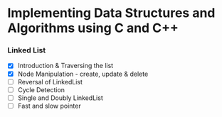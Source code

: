# Implementing Data Structures and Algorithms using C and C++

### Linked List
- [x] Introduction & Traversing the list
- [x] Node Manipulation - create, update & delete
- [ ] Reversal of LinkedList
- [ ] Cycle Detection
- [ ] Single and Doubly LinkedList
- [ ] Fast and slow pointer
